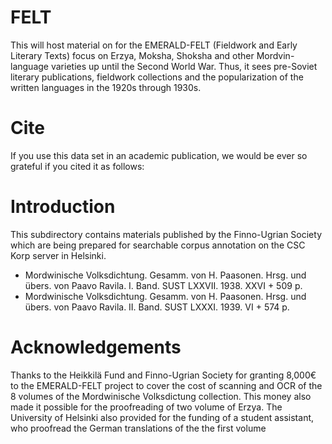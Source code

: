 # FELT 
This will host material on for the EMERALD-FELT (Fieldwork and Early Literary Texts) focus on Erzya, Moksha, Shoksha and other Mordvin-language varieties up until the Second World War. Thus, it sees pre-Soviet literary publications, fieldwork collections and the popularization of the written languages in the 1920s through 1930s.

# Cite

If you use this data set in an academic publication, we would be ever so grateful if you cited it as follows:


# Introduction
This subdirectory contains materials published by the Finno-Ugrian Society which are being prepared for searchable corpus annotation on the CSC Korp server in Helsinki.

* Mordwinische Volksdichtung. Gesamm. von H. Paasonen. Hrsg. und übers. von Paavo Ravila. I. Band. SUST LXXVII. 1938. XXVI + 509 p.
* Mordwinische Volksdichtung. Gesamm. von H. Paasonen. Hrsg. und übers. von Paavo Ravila. II. Band. SUST LXXXI. 1939. VI + 574 p.



# Acknowledgements
Thanks to the Heikkilä Fund and Finno-Ugrian Society for granting 8,000€ to the EMERALD-FELT project to cover the cost of scanning and OCR of the 8 volumes of the Mordwinische Volksdictung collection. This money also made it possible for the proofreading of two volume of Erzya. The University of Helsinki also provided for the funding of a student assistant, who proofread the German translations of the the first volume